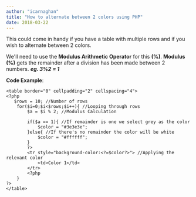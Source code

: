 ```yaml
---
author: "icarnaghan"
title: "How to alternate between 2 colors using PHP"
date: 2018-03-22
---
```


This could come in handy if you have a table with multiple rows and if you wish to alternate between 2 colors.

We'll need to use the **Modulus Arithmetic Operator** for this **(%)**. **Modulus (%)** gets the remainder after a division has been made between 2 numbers. _**eg. 3%2 = 1**_

**Code Example**:

```
<table border="0" cellpadding="2" cellspacing="4">
<?php
   $rows = 10; //Number of rows
    for($i=0;$i<$rows;$i++){ //Looping through rows
        $a = $i % 2; //Modulus Calculation
        
        if($a == 1){ //If remainder is one we select grey as the color
            $color = "#3e3e3e";
        }else{ //If there's no remainder the color will be white
            $color = "#ffffff"; 
        }
        ?>
        <tr style="background-color:<?=$color?>"> //Applying the relevant color
            <td>Color 1</td>
        </tr>
        <?php
    }
?>
</table>
```
